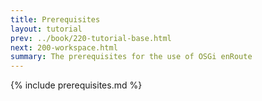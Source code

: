 ```yaml
---
title: Prerequisites
layout: tutorial
prev: ../book/220-tutorial-base.html
next: 200-workspace.html
summary: The prerequisites for the use of OSGi enRoute
---
```


{% include prerequisites.md %}

